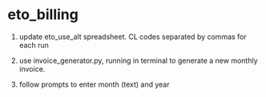 # eto_billing

1. update eto_use_alt spreadsheet. CL codes separated by commas for each run

2. use invoice_generator.py, running in terminal to generate a new monthly invoice.

3. follow prompts to enter month (text) and year


